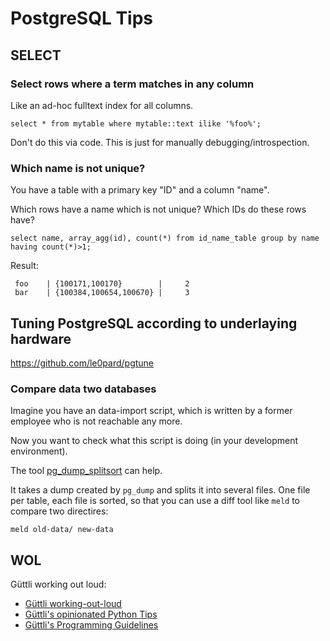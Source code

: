 # PostgreSQL Tips


## SELECT

### Select rows where a term matches in any column

Like an ad-hoc fulltext index for all columns.

```
select * from mytable where mytable::text ilike '%foo%';
```

Don't do this via code. This is just for manually debugging/introspection.

### Which name is not unique?

You have a table with a primary key "ID" and a column "name".

Which rows have a name which is not unique? Which IDs do these rows have?

```
select name, array_agg(id), count(*) from id_name_table group by name having count(*)>1;
```
Result:
```
 foo    | {100171,100170}        |     2
 bar    | {100384,100654,100670} |     3
```
## Tuning PostgreSQL according to underlaying hardware

https://github.com/le0pard/pgtune

### Compare data two databases

Imagine you have an data-import script, which is written by a former employee who is not reachable any more.

Now you want to check what this script is doing (in your development environment).

The tool [pg_dump_splitsort](https://github.com/akaihola/pgtricks#pg_dump_splitsort) can help.

It takes a dump created by `pg_dump` and splits it into several files. One file per table, each file is sorted, so that
you can use a diff tool like `meld` to compare two directires: 

```
meld old-data/ new-data
```





## WOL

Güttli working out loud:


* [Güttli working-out-loud](https://github.com/guettli/wol)
* [Güttli's opinionated Python Tips](https://github.com/guettli/python-tips)
* [Güttli's Programming Guidelines](https://github.com/guettli/programming-guidelines)


